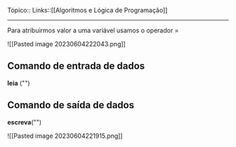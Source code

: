 Tópico::
Links::[[Algoritmos e Lógica de Programação]]

---

Para atribuirmos valor a uma variável usamos o operador = 

![[Pasted image 20230604222043.png]]


## Comando de entrada de dados
**leia** ("")

## Comando de saída de dados 
**escreva**("")

![[Pasted image 20230604221915.png]]

